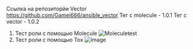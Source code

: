 Ссылка на репозиторйи Vector https://github.com/Gamei666/ansible_vector
Тег с molecule - 1.0.1
Тег c vector - 1.0.2
1. Тест роли с помощью Molecule
![Moleculetest](https://github.com/user-attachments/assets/b190d8a3-be8b-4648-b6d7-96059b89d127)
2. Тест роли с помощью Tox
![image](https://github.com/user-attachments/assets/6858e140-1c9e-421b-912a-b3df98789b45)
